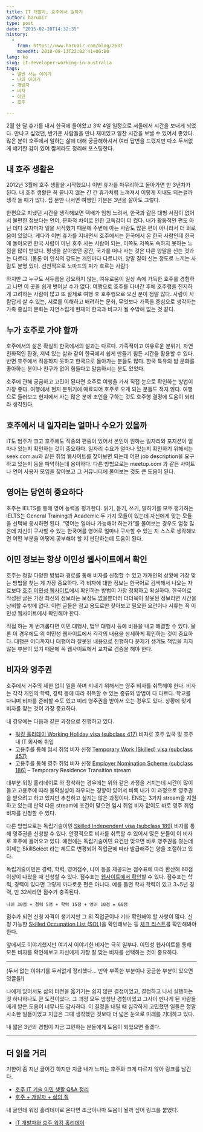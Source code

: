 ```yaml
---
title: IT 개발자, 호주에서 일하기
author: haruair
type: post
date: "2015-02-20T14:32:35"
history:
  - 
    from: https://www.haruair.com/blog/2637
    movedAt: 2018-09-13T22:02:41+00:00
lang: ko
slug: it-developer-working-in-australia
tags:
  - 멜번 사는 이야기
  - 나의 이야기
  - 개발자
  - 비자
  - 이민
  - 호주

---
```

2월 한 달 휴가를 내서 한국에 들어왔고 3박 4일 일정으로 서울에서 시간을 보내게 되었다. 만나고 싶었던, 반가운 사람들을 만나 재미있고 알찬 시간을 보낼 수 있어서 좋았다. 많은 분이 호주에서 일하는 삶에 대해 궁금해하셔서 여러 답변을 드렸지만 다소 두서없게 얘기한 감이 있어 짧게라도 정리해 포스팅한다.

## 내 호주 생활은

2012년 3월에 호주 생활을 시작했으니 이번 휴가를 마무리하고 돌아가면 만 3년차가 된다. 내 호주 생활은 꼭 끝나지 않는 긴 긴 휴가처럼 느껴져서 이렇게 지내도 되는걸까 생각 들 때가 많다. 집 문만 나서면 여행인 기분은 3년을 살아도 그렇다.

한편으로 지냈던 시간을 생각해보면 택배가 엄청 느려서, 한국과 같은 대형 서점이 없어서 불편한 점보다는 언어, 문화적 차이로 인한 고독감이 더 컸다. 내가 활동적인 편도 아닌 데다 오자마자 일을 시작했기 때문에 주변에 아는 사람도 많은 편이 아니라서 더 외로움이 있었다. 게다가 이번 휴가를 지내면서 호주에서는 한국에서 온 한국 사람인데 한국에 돌아오면 한국 사람이 아닌 호주 사는 사람이 되는, 이쪽도 저쪽도 속하지 못하는 느낌을 많이 받았다. 평생을 살아왔던 공간, 국가를 떠나 사는 것은 다른 양말을 신는 것과는 다르다. (물론 이 인식의 강도는 개인마다 다르니까, 양말 갈아 신는 정도로 느끼는 사람도 분명 있다. 선천적으로 노마드의 피가 흐르는 사람!)

하지만 그 누구도 서두름을 강요하지 않는, 여유로움이 일상 속에 가득한 호주를 경험하고 나면 이 곳을 쉽게 벗어날 수가 없다. 여행으로 호주를 다녀간 후에 호주행을 진지하게 고려하는 사람이 많고 또 실제로 여행 후 호주행으로 오신 분이 정말 많다. 사람이 사람답게 살 수 있는, 서로를 이해하고 배려하는 문화, 무엇보다 가족을 중심으로 생각하는 가족 중심의 문화는 자연스럽게 현재의 한국과 비교가 될 수밖에 없는 것 같다.

## 누가 호주로 가야 할까

호주에서의 삶은 확실히 한국에서의 삶과는 다르다. 가족적이고 여유로운 분위기, 자연 친화적인 환경, 저녁 있는 삶과 같이 한국에서 쉽게 만들기 힘든 시간을 활용할 수 있다. 반면 호주에서 적응하지 못하고 한국으로 돌아가는 분들도 많다. 한국 특유의 밤 문화를 좋아하는 분이나 친구가 없어 힘들다고 말씀하시는 분도 있었다.

호주에 관해 궁금하고 고민이 된다면 호주로 여행을 가서 직접 눈으로 확인하는 방법이 가장 좋다. 여행에서 현지 분위기에 매료되어 호주로 오게 되는 분들도 적지 않다. 여행으로 둘러보고 현지에서 사는 많은 분께 조언을 구하는 것도 호주행 결정에 도움이 되리라 생각된다.

## 호주에서 내 일자리는 얼마나 수요가 있을까

IT도 범주가 크고 호주에도 직종의 편중이 있어서 본인이 원하는 일자리와 포지션이 얼마나 있는지 확인하는 것이 중요하다. 일자리 수요가 얼마나 있는지 확인하기 위해서는 seek.com.au와 같은 취업 웹사이트를 찾아보면 되는데 어떤 job description을 요구하고 있는지 등을 파악하는데 용이하다. 다른 방법으로는 meetup.com 과 같은 사이트나 언어 사용자 모임을 찾아보고 그 커뮤니티에 물어보는 것도 큰 도움이 된다.

## 영어는 당연히 중요하다

호주는 IELTS를 통해 영어 능력을 평가한다. 읽기, 듣기, 쓰기, 말하기를 모두 평가하는 IELTS는 General Training과 Academic 두 가지 모듈이 있는데 자신에게 맞는 모듈을 선택해 응시하면 된다. &#8220;영어는 얼마나 가능해야 하는가&#8221;를 물어보는 경우도 엄청 많은데 자신이 구사할 수 있는 한국어를 영어로 얼마나 구사할 수 있는 지 스스로 생각해보면 어떤 부분을 어떻게 공부해야 할 지 판단하는데 도움이 된다.

## 이민 정보는 항상 이민성 웹사이트에서 확인

호주는 정말 다양한 방법과 경로를 통해 비자를 신청할 수 있고 개개인의 상황에 가장 맞는 방법을 찾는 게 가장 중요하다. 각 비자에 대한 정보는 한국어로 검색해서 나오는 자료보다 [호주 이민성 웹사이트][1]에서 확인하는 방법이 가장 정확하고 확실하다. 한국어로 작성된 글은 가장 최신의 정보라는 보장도 없을뿐더러 더더욱이 잘못된 정보라면 시간을 낭비할 수밖에 없다. 이런 글들은 참고 용도로만 찾아보고 필요한 요건이나 서류는 꼭 이민성 웹사이트에서 확인해야 한다.

직접 하는 게 번거롭다면 이민 대행사, 법무 대행사 등에 비용을 내고 해결할 수 있다. 물론 이 경우에도 위 이민성 웹사이트에서 각각의 내용을 상세하게 확인하는 것이 중요하다. 대행은 어디까지나 대행이라 잘못된 내용으로 진행하다 문제가 생겨도 책임을 지지 않는 부분이 있기 때문에 꼭 웹사이트에서 교차로 검증을 해야 한다.

## 비자와 영주권

호주에서 거주의 제한 없이 일을 하며 지내기 위해서는 영주 비자를 취득해야 한다. 비자는 각각 개인의 학력, 경력 등에 따라 취득할 수 있는 종류와 방법이 다 다르다. 학교를 다니며 비자를 준비할 수도 있고 미리 영주권을 받아서 오는 경우도 있다. 상황에 맞게 비자를 찾는 것이 가장 중요하다.

내 경우에는 다음과 같은 과정으로 진행하고 있다.

  * [워킹 홀리데이 Working Holiday visa (subclass 417)][2] 비자로 호주 입국 및 호주 내 IT 회사에 취업
  * 고용주를 통해 임시 취업 비자 신청 [Temporary Work (Skilled) visa (subclass 457)][3]
  * 고용주를 통해 영주 취업 비자 신청 [Employer Nomination Scheme (subclass 186)][4] &#8211; Temporary Residence Transition stream

대부분 워킹 홀리데이로 와 정착하는 경우에는 위와 같은 과정을 거치는데 시간이 많이 들고 고용주에 따라 불확실성이 좌우되는 경향이 있어서 비록 내가 이 과정으로 영주권을 받으려고 하고 있지만 추천하고 싶지는 않은 과정이다. ENS는 3가지 stream을 지원하고 있는데 만약 다른 stream에 조건이 맞으면 임시 취업 비자 없이도 바로 영주 취업 비자를 신청할 수 있다.

다른 방법으로는 독립기술이민 [Skilled Independent visa (subclass 189)][5] 비자를 통해 영주권을 신청할 수 있다. 안정적으로 비자를 취득할 수 있어서 많은 분들이 이 비자로 호주에 들어오고 있다. 예전에는 독립기술이민 요건만 맞으면 바로 영주권을 줬는데 이제는 SkillSelect 라는 제도로 변경되어 직업군에 따라 발급해주는 양을 조절하고 있다.

독립기술이민은 경력, 학력, 영어점수, 나이 등을 제공되는 점수표에 따라 환산해 60점 이상이 나왔을 때 신청할 수 있다. 점수표는 [웹사이트에서 확인][5]할 수 있다. 점수표는 학력, 경력이 있다면 그렇게 까다로운 편은 아니다. 예를 들면 학사 학력이 있고 3~5년 경력, 만 32세라면 점수가 충족된다.

    나이 30점 + 경력 5점 + 학력 15점 + 영어 10점 = 60점
    

점수가 되면 신청 자격이 생기지만 그 외 직업군이나 기타 확인해야 할 사항이 많다. 신청 가능한 [Skilled Occupation List (SOL)][6]을 확인해보는 등 [체크 리스트][7]를 확인해봐야 한다.

앞에서도 이야기했지만 여기서 이야기한 비자는 극히 일부다. 이민성 웹사이트를 통해 모든 비자를 확인해보고 자신에게 가장 잘 맞는 비자를 선택하는 것이 중요하다.

* * *

(두서 없는 이야기를 두서없게 정리했다&#8230; 만약 부족한 부분이나 궁금한 부분이 있으면 덧글을!)

나에게 있어서도 삶의 터전을 옮기기는 쉽지 않은 결정이었고, 결정하고 나서 실행하는 것 하나하나도 큰 도전이었다. 그 과정 모두 엄청난 경험이었고 그사이 만나게 된 사람들에게 받은 도움이 너무나도 감사하다. 이 결정을 내릴 때 심각하게 고민했던 일들은 정말 사소한 일들이었고 지금은 그때 생각했던 것보다 더 넓은 눈으로 미래를 기대하고 있다.

내 짧은 3년의 경험이 지금 고민하는 분들에게 도움이 되었으면 좋겠다.

* * *

## 더 읽을 거리

기한이 좀 지난 글이긴 하지만 지금 내가 느끼는 호주와 크게 다르지 않아 링크를 남긴다.

  * [호주 IT 기술 이민 생활 Q&A 정리][8]
  * [호주 + 개발자 + 삶의 질][9]

내 글인데 워킹 홀리데이로 온다면 조금이나마 도움이 될까 싶어 링크를 붙였다.

  * [IT 개발자와 호주 워킹 홀리데이][10]

 [1]: http://immi.gov.au/
 [2]: http://www.immi.gov.au/Visas/Pages/417.aspx
 [3]: http://www.immi.gov.au/Visas/Pages/457.aspx
 [4]: http://www.immi.gov.au/Visas/Pages/186.aspx
 [5]: http://www.immi.gov.au/Visas/Pages/189.aspx
 [6]: http://www.immi.gov.au/Work/Pages/skilled-occupations-lists/skilled-occupations-lists.aspx
 [7]: http://www.immi.gov.au/Visas/Pages/checklists/189.aspx
 [8]: http://blog.ahkim.com/?p=265
 [9]: http://tumblr.justinchronicles.net/post/52378020987
 [10]: http://haruair.com/blog/1446